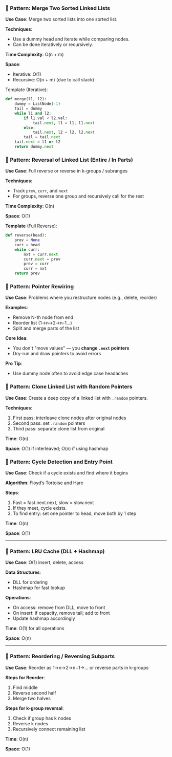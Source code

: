 ### 📌 Pattern: **Merge Two Sorted Linked Lists**

**Use Case**: Merge two sorted lists into one sorted list.

**Techniques**:

- Use a dummy head and iterate while comparing nodes.
- Can be done iteratively or recursively.

**Time Complexity**: O(n + m)

**Space**:

- Iterative: O(1)
- Recursive: O(n + m) (due to call stack)

Template (Iterative):

```python
def merge(l1, l2):
    dummy = ListNode(-1)
    tail = dummy
    while l1 and l2:
        if l1.val < l2.val:
            tail.next, l1 = l1, l1.next
        else:
            tail.next, l2 = l2, l2.next
        tail = tail.next
    tail.next = l1 or l2
    return dummy.next
```

### 📌 Pattern: **Reversal of Linked List (Entire / In Parts)**

**Use Case**: Full reverse or reverse in k-groups / subranges

**Techniques**:

- Track `prev`, `curr`, and `next`
- For groups, reverse one group and recursively call for the rest

**Time Complexity**: O(n)

**Space**: O(1)

**Template** (Full Reverse):

```python
def reverse(head):
    prev = None
    curr = head
    while curr:
        nxt = curr.next
        curr.next = prev
        prev = curr
        curr = nxt
    return prev
```

### 📌 Pattern: **Pointer Rewiring**

**Use Case**: Problems where you restructure nodes (e.g., delete, reorder)

**Examples**:

- Remove N-th node from end
- Reorder list (1→n→2→n-1...)
- Split and merge parts of the list

**Core Idea**:

- You don't "move values" — you **change `.next` pointers**
- Dry-run and draw pointers to avoid errors

**Pro Tip**:

- Use dummy node often to avoid edge case headaches

### 📌 Pattern: **Clone Linked List with Random Pointers**

**Use Case**: Create a deep copy of a linked list with `.random` pointers.

**Techniques**:

1. First pass: interleave clone nodes after original nodes
2. Second pass: set `.random` pointers
3. Third pass: separate clone list from original

**Time**: O(n)

**Space**: O(1) if interleaved; O(n) if using hashmap

### 📌 Pattern: **Cycle Detection and Entry Point**

**Use Case**: Check if a cycle exists and find where it begins

**Algorithm**: Floyd’s Tortoise and Hare

**Steps**:

1. Fast = fast.next.next, slow = slow.next
2. If they meet, cycle exists.
3. To find entry: set one pointer to head, move both by 1 step

**Time**: O(n)

**Space**: O(1)

---

### 📌 Pattern: **LRU Cache (DLL + Hashmap)**

**Use Case**: O(1) insert, delete, access

**Data Structures**:

- DLL for ordering
- Hashmap for fast lookup

**Operations**:

- On access: remove from DLL, move to front
- On insert: if capacity, remove tail; add to front
- Update hashmap accordingly

**Time**: O(1) for all operations

**Space**: O(n)

---

### 📌 Pattern: **Reordering / Reversing Subparts**

**Use Case**: Reorder as 1→n→2→n−1→… or reverse parts in k-groups

**Steps for Reorder**:

1. Find middle
2. Reverse second half
3. Merge two halves

**Steps for k-group reversal**:

1. Check if group has k nodes
2. Reverse k nodes
3. Recursively connect remaining list

**Time**: O(n)

**Space**: O(1)
